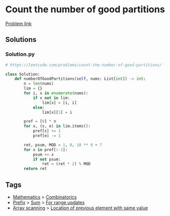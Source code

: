 # Count the number of good partitions

[Problem link](https://leetcode.com/problems/count-the-number-of-good-partitions/)

## Solutions


### Solution.py
```py
# https://leetcode.com/problems/count-the-number-of-good-partitions/

class Solution:
    def numberOfGoodPartitions(self, nums: List[int]) -> int:
        n = len(nums)
        lim = {}
        for i, x in enumerate(nums):
            if x not in lim:
                lim[x] = [i, i]
            else:
                lim[x][1] = i

        pref = [0] * n
        for x, (s, e) in lim.items():
            pref[s] += 1
            pref[e] -= 1

        ret, psum, MOD = 1, 0, 10 ** 9 + 7
        for x in pref[:-1]:
            psum += x
            if not psum:
                ret = (ret * 2) % MOD
        return ret
```
## Tags

* [Mathematics](/README.md#Mathematics) > [Combinatorics](/README.md#Mathematics-Combinatorics)
* [Prefix](/README.md#Prefix) > [Sum](/README.md#Prefix-Sum) > [For range updates](/README.md#Prefix-Sum-For_range_updates)
* [Array scanning](/README.md#Array_scanning) > [Location of previous element with same value](/README.md#Array_scanning-Location_of_previous_element_with_same_value)
